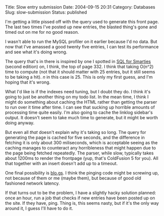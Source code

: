 Title: Slow entry submission
Date: 2004-09-15 20:31
Category: Databases
Slug: slow-submission
Status: published

I'm getting a little pissed off with the query used to generate this front page. The last two times I've posted up new entries, the blasted thing's gone and timed out on me for no good reason.

I wasn't able to run the MySQL profiler on it earlier because I'd no data. But now that I've amassed a good twenty five entries, I can test its performance and see what it's doing wrong.

The query that's in there is inspired by one I spotted in [SQL for Smarties](http://www.amazon.com/exec/obidos/tg/detail/-/1558605762/104-1854085-3800724) (second edition) on, I think, the top of page 332. I think that taking O(n^2) time to compute (not that it should matter with 25 entries, but it still seems to be taking a hit). _n_ in this case is 25. This is only my first guess, and I'm hoping that it's wrong.

What I'd like is if the indexes need tuning, but I doubt they do. I think it's going to just be another thing on my todo list. In the mean time, I think I might do something about caching the HTML rather than getting the parser to run over it time after time. I can see that sucking up horrible amounts of processing time quite easily. I'm also going to cache the linklog sidebar's output. It doesn't seem to take much time to generate, but it might be worth doing anyway.

But even all _that_ doesn't explain why it's taking so long. The query for generating the page is cached for five seconds, and the difference in fetching it is only about 300 miliseconds, which is acceptable seeing as the caching manages to counteract any horribleness that might happen due to the page being fetched repeatedly. The parser, while slow, typically takes about 1200ms to render the frontpage (yup, that's ColdFusion 5 for you). All that together with an insert doesn't add up to a timeout.

One final possibility is [blo.gs](http://blo.gs/). I think the pinging code might be screwing up, not because of them or me (maybe them), but because of good old fashioned network latency.

If that turns out to be the problem, I have a slightly hacky solution planned: once an hour, run a job that checks if new entries have been posted up on the site. If they have, ping. Thing is, this seems nasty, but if it's the only way around it, I guess I'll have to do it.
